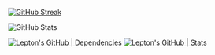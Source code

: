 [![GitHub Streak](https://github-readme-streak-stats.herokuapp.com?user=TachyonTracer&theme=blueberry&hide_border=true&date_format=M%20j%5B%2C%20Y%5D)](https://git.io/streak-stats)

![GitHub Stats](https://github-readme-stats.vercel.app/api?username=SSHGM&theme=prussian&show_icons=true)

[![Lepton's GitHub | Dependencies](https://stats.quine.sh/Kunj63/dependencies?theme=dark)](https://quine.sh?utm_source=widgets&utm_campaign=sshgm)
[![Lepton's GitHub | Stats](https://stats.quine.sh/Kunj63/github?theme=dark)](https://quine.sh?utm_source=widgets&utm_campaign=SSHGM)
